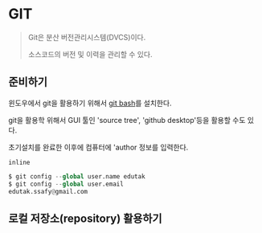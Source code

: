 # GIT

> Git은 분산 버전관리시스템(DVCS)이다.
>
> 소스코드의 버전 및 이력을 관리할 수 있다.

## 준비하기

윈도우에서 git을 활용하기 위해서 [git bash](https://gitforwindows.org)를 설치한다.

git을 활용학 위해서 GUI 툴인 'source tree', 'github desktop'등을 활용할 수도 있다.

초기설치를 완료한 이후에 컴퓨터에 'author 정보를 입력한다.

`inline`

```python
$ git config --global user.name edutak
$ git config --global user.email
edutak.ssafy@gmail.com
```

## 로컬 저장소(repository) 활용하기


